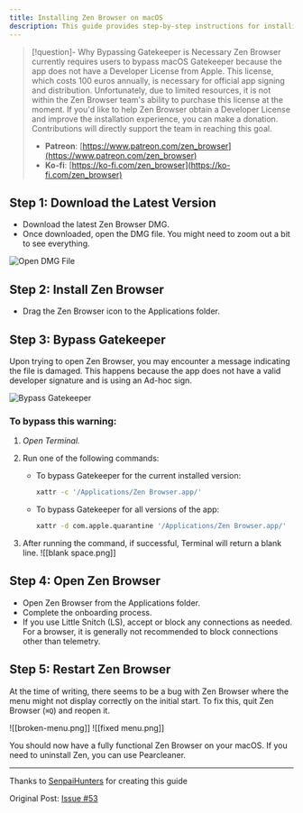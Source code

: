```yaml
---
title: Installing Zen Browser on macOS
description: This guide provides step-by-step instructions for installing Zen Browser on macOS, including how to bypass macOS Gatekeeper due to the lack of an official Developer License. It also  explains how users can support the Zen Browser team by donating towards obtaining a Developer License.
---
```

> [!question]-  Why Bypassing Gatekeeper is Necessary
> Zen Browser currently requires users to bypass macOS Gatekeeper because the app does not have a Developer License from Apple. This license, which costs 100 euros annually, is necessary for official app signing and distribution. Unfortunately, due to limited resources, it is not within the Zen Browser team's ability to purchase this license at the moment.
> If you'd like to help Zen Browser obtain a Developer License and improve the installation experience, you can make a donation. Contributions will directly support the team in reaching this goal.
> - **Patreon**: [https://www.patreon.com/zen_browser](https://www.patreon.com/zen_browser)
> - **Ko-fi**: [https://ko-fi.com/zen_browser](https://ko-fi.com/zen_browser)

## Step 1: Download the Latest Version

- Download the latest Zen Browser DMG.
- Once downloaded, open the DMG file. You might need to zoom out a bit to see everything.

![Open DMG File](https://private-user-images.githubusercontent.com/103985728/348454221-d3a3a845-245e-4154-b6b2-941f4d021bee.png?jwt=eyJhbGciOiJIUzI1NiIsInR5cCI6IkpXVCJ9.eyJpc3MiOiJnaXRodWIuY29tIiwiYXVkIjoicmF3LmdpdGh1YnVzZXJjb250ZW50LmNvbSIsImtleSI6ImtleTUiLCJleHAiOjE3MjQyMTQ4MDEsIm5iZiI6MTcyNDIxNDUwMSwicGF0aCI6Ii8xMDM5ODU3MjgvMzQ4NDU0MjIxLWQzYTNhODQ1LTI0NWUtNDE1NC1iNmIyLTk0MWY0ZDAyMWJlZS5wbmc_WC1BbXotQWxnb3JpdGhtPUFXUzQtSE1BQy1TSEEyNTYmWC1BbXotQ3JlZGVudGlhbD1BS0lBVkNPRFlMU0E1M1BRSzRaQSUyRjIwMjQwODIxJTJGdXMtZWFzdC0xJTJGczMlMkZhd3M0X3JlcXVlc3QmWC1BbXotRGF0ZT0yMDI0MDgyMVQwNDI4MjFaJlgtQW16LUV4cGlyZXM9MzAwJlgtQW16LVNpZ25hdHVyZT05MGE2ZDJlZTY1ZDlmZjkxMTUwOTVjZjM5ZTFkZTEwYTRiZThkOTk5MWRjZDBkODIyNzllMGZiYTcyNjI1NTEzJlgtQW16LVNpZ25lZEhlYWRlcnM9aG9zdCZhY3Rvcl9pZD0wJmtleV9pZD0wJnJlcG9faWQ9MCJ9.uvjigkIMz7jWA7MVBu777aZ3wODclZxRUt3XEWs5J8g)

## Step 2: Install Zen Browser

- Drag the Zen Browser icon to the Applications folder.

## Step 3: Bypass Gatekeeper

Upon trying to open Zen Browser, you may encounter a message indicating the file is damaged. This happens because the app does not have a valid developer signature and is using an Ad-hoc sign.

![Bypass Gatekeeper](https://private-user-images.githubusercontent.com/103985728/348454366-298f06af-772b-460d-9e71-65f6c99e8341.png?jwt=eyJhbGciOiJIUzI1NiIsInR5cCI6IkpXVCJ9.eyJpc3MiOiJnaXRodWIuY29tIiwiYXVkIjoicmF3LmdpdGh1YnVzZXJjb250ZW50LmNvbSIsImtleSI6ImtleTUiLCJleHAiOjE3MjQyMTQ4MDEsIm5iZiI6MTcyNDIxNDUwMSwicGF0aCI6Ii8xMDM5ODU3MjgvMzQ4NDU0MzY2LTI5OGYwNmFmLTc3MmItNDYwZC05ZTcxLTY1ZjZjOTllODM0MS5wbmc_WC1BbXotQWxnb3JpdGhtPUFXUzQtSE1BQy1TSEEyNTYmWC1BbXotQ3JlZGVudGlhbD1BS0lBVkNPRFlMU0E1M1BRSzRaQSUyRjIwMjQwODIxJTJGdXMtZWFzdC0xJTJGczMlMkZhd3M0X3JlcXVlc3QmWC1BbXotRGF0ZT0yMDI0MDgyMVQwNDI4MjFaJlgtQW16LUV4cGlyZXM9MzAwJlgtQW16LVNpZ25hdHVyZT1kMjMyMjY1YmY0YzM4YjgxOGU3MDA2OTAzMWQ3MWYxMDY1NDliYTJlODAwNDkzZTU4YTE5YjNkN2NmYzNiNzVjJlgtQW16LVNpZ25lZEhlYWRlcnM9aG9zdCZhY3Rvcl9pZD0wJmtleV9pZD0wJnJlcG9faWQ9MCJ9.TEy9CZlZJA3jta4Ueuqbu_83M7NdaVtbbqwmlVx3Dhg)

### To bypass this warning:

1. *Open Terminal.*
2. Run one of the following commands:

   - To bypass Gatekeeper for the current installed version:
     ```bash
     xattr -c '/Applications/Zen Browser.app/'
     ```
   - To bypass Gatekeeper for all versions of the app:
     ```bash
     xattr -d com.apple.quarantine '/Applications/Zen Browser.app/'
     ```

3. After running the command, if successful, Terminal will return a blank line.
  ![[blank space.png]]

## Step 4: Open Zen Browser

- Open Zen Browser from the Applications folder.
- Complete the onboarding process.
- If you use Little Snitch (LS), accept or block any connections as needed. For a browser, it is generally not recommended to block connections other than telemetry.

## Step 5: Restart Zen Browser

At the time of writing, there seems to be a bug with Zen Browser where the menu might not display correctly on the initial start. To fix this, quit Zen Browser (`⌘Q`) and reopen it.

![[broken-menu.png]]
![[fixed menu.png]]

You should now have a fully functional Zen Browser on your macOS. If you need to uninstall Zen, you can use Pearcleaner.

---
Thanks to [SenpaiHunters](https://github.com/SenpaiHunters) for creating this guide

Original Post: [Issue #53](https://github.com/zen-browser/desktop/issues/53)